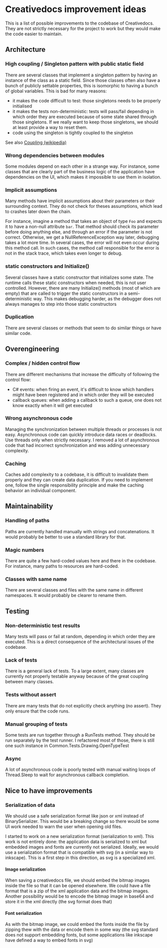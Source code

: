 # Creativedocs improvement ideas

This is a list of possible improvements to the codebase of Creativedocs.
They are not strictly necessary for the project to work but they would make the code easier to maintain.

## Architecture

### High coupling / Singleton pattern with public static field
There are several classes that implement a singleton pattern by having an instance of the class as a static field. Since those classes often also have a bunch of publicly settable properties, this is isomorphic to having a bunch of global variables.
This is bad for many reasons:
- it makes the code difficult to test: those singletons needs to be properly initialised
- it makes the tests non-deterministic: tests will pass/fail depending in which order they are executed because of some state shared through those singletons. If we really want to keep those singletons, we should at least provide a way to reset them.
- code using the singleton is tightly coupled to the singleton

See also [Coupling (wikipedia)](https://en.wikipedia.org/wiki/Coupling_(computer_programming))

### Wrong dependencies between modules
Some modules depend on each other in a strange way. For instance, some classes that are clearly part of the business logic of the application have dependencies on the UI, which makes it impossible to use them in isolation.

### Implicit assumptions
Many methods have implicit assumptions about their parameters or their surrounding context.
They do not check for theses assumptions, which lead to crashes later down the chain.

For instance, imagine a method that takes an object of type `Foo` and expects it to have a non-null attribute `bar`. That method should check its parameter before doing anything else, and through an error if the parameter is not correct. Otherwise, we get a NullReferenceException way later, debugging takes a lot more time. In several cases, the error will not even occur during this method call. In such cases, the method call responsible for the error is not in the stack trace, which takes even longer to debug.

### static constructors and Initialize()
Several classes have a static constructor that initializes some state.
The runtime calls these static constructors when needed, this is not user controlled.
However, there are many Initialize() methods (most of which are empty) that are called to trigger the static constructors in a semi-deterministic way. This makes debugging harder, as the debugger does not always manages to step into those static constructors

### Duplication
There are several classes or methods that seem to do similar things or have similar code.


## Overengineering

### Complex / hidden control flow
There are different mechanisms that increase the difficulty of following the control flow:
- C# events: when firing an event, it's difficult to know which handlers might have been registered and in which order they will be executed
- callback queues: when adding a callback to such a queue, one does not know exactly when it will get executed

### Wrong asynchronous code
Managing the synchronization between multiple threads or processes is not easy.
Asynchronous code can quickly introduce data races or deadlocks.
Use threads only when strictly necessary.
I removed a lot of asynchronous code that had incorrect synchronization and was adding unnecessary complexity.

### Caching
Caches add complexity to a codebase, it is difficult to invalidate them properly and they can create data duplication. If you need to implement one, follow the single responsibility principle and make the caching behavior an individual component.


## Maintainability

### Handling of paths
Paths are currently handled manually with strings and concatenations.
It would probably be better to use a standard library for that.

### Magic numbers
There are quite a few hard-coded values here and there in the codebase.
For instance, many paths to resources are hard-coded.

### Classes with same name
There are several classes and files with the same name in different namespaces.
It would probably be clearer to rename them.


## Testing

### Non-deterministic test results
Many tests will pass or fail at random, depending in which order they are executed.
This is a direct consequence of the architectural issues of the codebase.

### Lack of tests
There is a general lack of tests. To a large extent, many classes are currently not properly testable anyway because of the great coupling between many classes. 

### Tests without assert
There are many tests that do not explicitly check anything (no assert). They only ensure that the code runs.

### Manual grouping of tests
Some tests are run together through a RunTests method. They should be run separately by the test runner.
I refactored most of those, there is still one such instance in Common.Tests.Drawing.OpenTypeTest

### Async
A lot of asynchronous code is poorly tested with manual waiting loops of Thread.Sleep to wait for asynchronous callback completion.


## Nice to have improvements

### Serialization of data
We should use a safe serialization format like json or xml instead of BinarySerializer.
This would be a breaking change so there would be some UI work needed to warn the user when opening old files.

I started to work on a new serialization format (serialization to xml).
This work is not entirely done: the application data is serialized to xml but embedded images and fonts are currently not serialized.
Ideally, we would use a serialization format that is compatible with svg (in a similar way to inkscape). This is a first step in this direction, as svg is a specialized xml.

#### Image serialization
When saving a creativedocs file, we should embed the bitmap images inside the file so that it can be opened elsewhere.
We could have a file format that is a zip of the xml application data and the bitmap images.
Another possibility would be to encode the bitmap image in base64 and store it in the xml directly (the svg format does that)

#### Font serialization
As with the bitmap image, we could embed the fonts inside the file by zipping thew with the data or encode them in some way (the svg standard does not support embedding fonts, but some applications like inkscape have defined a way to embed fonts in svg)